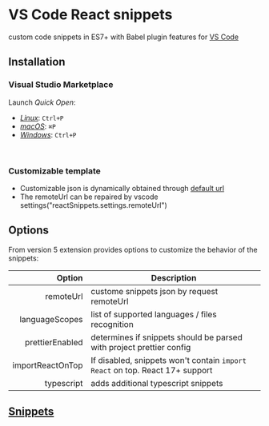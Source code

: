 
# VS Code React snippets

custom code snippets  in ES7+ with Babel plugin features for [VS Code](https://code.visualstudio.com/)

## Installation

### Visual Studio Marketplace

Launch _Quick Open_:

- [_Linux_](https://code.visualstudio.com/shortcuts/keyboard-shortcuts-linux.pdf): `Ctrl+P`
- [_macOS_](https://code.visualstudio.com/shortcuts/keyboard-shortcuts-macos.pdf): `⌘P`
- [_Windows_](https://code.visualstudio.com/shortcuts/keyboard-shortcuts-windows.pdf): `Ctrl+P`

<br>

### Customizable template 
- Customizable json is dynamically obtained through [default url](https://gary-fei.github.io/css/json/test.json)
- The remoteUrl can be repaired by vscode settings("reactSnippets.settings.remoteUrl")

## Options

From version 5 extension provides options to customize the behavior of the snippets:

|           Option | Description                                                                  |
| ---------------: | ---------------------------------------------------------------------------- |
|        remoteUrl | custome snippets json by request remoteUrl                                   |
|   languageScopes | list of supported languages / files recognition                              |
|  prettierEnabled | determines if snippets should be parsed with project prettier config         |
| importReactOnTop | If disabled, snippets won't contain `import React` on top. React 17+ support |
|       typescript | adds additional typescript snippets                                          |

## [Snippets](./docs/Snippets.md)

